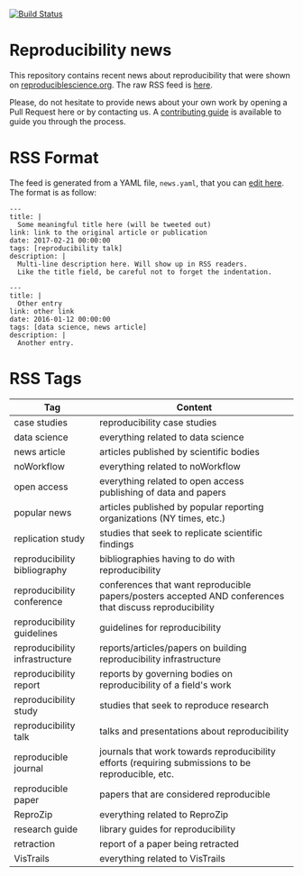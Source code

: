 [![Build Status](https://travis-ci.org/ViDA-NYU/reproducibility-news.svg?branch=master)](https://travis-ci.org/ViDA-NYU/reproducibility-news)

Reproducibility news
====================

This repository contains recent news about reproducibility that were shown on [reproduciblescience.org](https://reproduciblescience.org/). The raw RSS feed is [here](https://vida-nyu.github.io/reproducibility-news/feed.rss).

Please, do not hesitate to provide news about your own work by opening a Pull Request here or by contacting us. A [contributing guide](CONTRIBUTING.md) is available to guide you through the process.

RSS Format
==========

The feed is generated from a YAML file, `news.yaml`, that you can [edit here](https://github.com/ViDA-NYU/reproducibility-news/edit/master/news.yaml). The format is as follow:

```
---
title: |
  Some meaningful title here (will be tweeted out)
link: link to the original article or publication
date: 2017-02-21 00:00:00
tags: [reproducibility talk]
description: |
  Multi-line description here. Will show up in RSS readers.
  Like the title field, be careful not to forget the indentation.

---
title: |
  Other entry
link: other link
date: 2016-01-12 00:00:00
tags: [data science, news article]
description: |
  Another entry.
```

RSS Tags
========
| Tag | Content |
|--------------------------------|---------------------------------------------------------------------------------------------------------|
| case studies | reproducibility case studies |
| data science | everything related to data science |
| news article | articles published by scientific bodies |
| noWorkflow | everything related to noWorkflow |
| open access | everything related to open access publishing of data and papers |
| popular news | articles published by popular reporting organizations (NY times, etc.) |
| replication study | studies that seek to replicate scientific findings |
| reproducibility bibliography | bibliographies having to do with reproducibility |
| reproducibility conference | conferences that want reproducible papers/posters accepted AND conferences that discuss reproducibility |
| reproducibility guidelines | guidelines for reproducibility |
| reproducibility infrastructure | reports/articles/papers on building reproducibility infrastructure |
| reproducibility report | reports by governing bodies on reproducibility of a field's work |
| reproducibility study | studies that seek to reproduce research |
| reproducibility talk | talks and presentations about reproducibility |
| reproducible journal | journals that work towards reproducibility efforts (requiring submissions to be reproducible, etc. |
| reproducible paper | papers that are considered reproducible |
| ReproZip | everything related to ReproZip |
| research guide | library guides for reproducibility |
| retraction | report of a paper being retracted |
| VisTrails | everything related to VisTrails |

